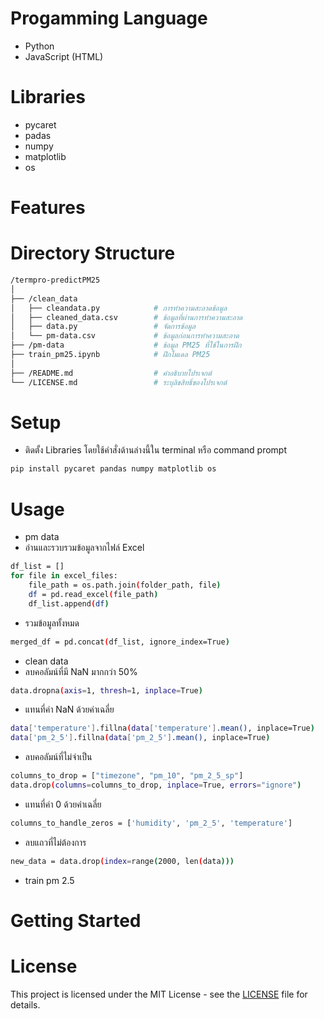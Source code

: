 # Progamming Language
- Python
- JavaScript (HTML)
# Libraries
- pycaret
- padas
- numpy
- matplotlib
- os
# Features
# Directory Structure

```sh
/termpro-predictPM25
│
├── /clean_data                     
│   ├── cleandata.py            # การทำความสะอาดข้อมูล
│   ├── cleaned_data.csv        # ข้อมูลที่ผ่านการทำความสะอาด
│   ├── data.py                 # จัดการข้อมูล
│   └── pm-data.csv             # ข้อมูลก่อนการทำความสะอาด
├── /pm-data                    # ข้อมูล PM25 ที่ใช้ในการฝึก
├── train_pm25.ipynb            # ฝึกโมเดล PM25
│                          
├── /README.md                  # คำอธิบายโปรเจกต์                
└── /LICENSE.md                 # ระบุลิขสิทธิ์ของโปรเจกต์ 
```

# Setup

- ติดตั้ง Libraries โดยใช้คำสั่งด้านล่างนี้ใน terminal หรือ command prompt
```sh
pip install pycaret pandas numpy matplotlib os
```
# Usage

- pm data
- อ่านและรวบรวมข้อมูลจากไฟล์ Excel

```sh
df_list = []
for file in excel_files:
    file_path = os.path.join(folder_path, file)
    df = pd.read_excel(file_path)  
    df_list.append(df)
```

- รวมข้อมูลทั้งหมด

```sh
merged_df = pd.concat(df_list, ignore_index=True)
```


- clean data
- ลบคอลัมน์ที่มี NaN มากกว่า 50%

```sh
data.dropna(axis=1, thresh=1, inplace=True)
```

- แทนที่ค่า NaN ด้วยค่าเฉลี่ย

```sh
data['temperature'].fillna(data['temperature'].mean(), inplace=True)
data['pm_2_5'].fillna(data['pm_2_5'].mean(), inplace=True)
```

- ลบคอลัมน์ที่ไม่จำเป็น

```sh
columns_to_drop = ["timezone", "pm_10", "pm_2_5_sp"]
data.drop(columns=columns_to_drop, inplace=True, errors="ignore")
```

- แทนที่ค่า 0 ด้วยค่าเฉลี่ย

```sh
columns_to_handle_zeros = ['humidity', 'pm_2_5', 'temperature']
```

- ลบแถวที่ไม่ต้องการ

```sh
new_data = data.drop(index=range(2000, len(data)))
```


- train pm 2.5

# Getting Started
# License
This project is licensed under the MIT License - see the [LICENSE](LICENSE.md) file for details.
